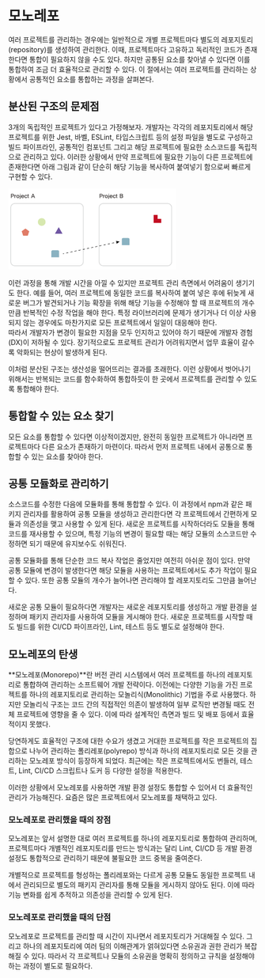 # 모노레포

여러 프로젝트를 관리하는 경우에는 일반적으로 개별 프로젝트마다 별도의 레포지토리(repository)를 생성하여 관리한다. 이때, 프로젝트마다 고유하고 독리적인 코드가 존재한다면 통합이 필요하지 않을 수도 있다. 하지만 공통된 요소를 찾아낼 수 있다면 이를 통합하여 조금 더 효율적으로 관리할 수 있다. 이 절에서는 여러 프로젝트를 관리하는 상황에서 공통적인 요소를 통합하는 과정을 살펴본다.

## 분산된 구조의 문제점

3개의 독립적인 프로젝트가 있다고 가정해보자. 개발자는 각각의 레포지토리에서 해당 프로젝트를 위한 Jest, 바벨, ESLint, 타입스크립트 등의 설정 파일을 별도로 구성하고 빌드 파이프라인, 공통적인 컴포넌트 그리고 해당 프로젝트에 필요한 소스코드를 독립적으로 관리하고 있다. 이러한 상황에서 만약 프로젝트에 필요한 기능이 다른 프로젝트에 존재한다면 아래 그림과 같이 단순히 해당 기능을 복사하여 붙여넣기 함으로써 빠르게 구현할 수 있다.

![기능 복붙하기](image-1.png)

이런 과정을 통해 개발 시간을 아낄 수 있지만 프로젝트 관리 측면에서 어려움이 생기기도 한다. 예를 들어, 여러 프로젝트에 동일한 코드를 복사하여 붙여 넣은 후에 뒤늦게 새로운 버그가 발견되거나 기능 확장을 위해 해당 기능을 수정해야 할 때 프로젝트의 개수만큼 반복적인 수정 작업을 해야 한다. 특정 라이브러리에 문제가 생기거나 더 이상 사용되지 않는 경우에도 마찬가지로 모든 프로젝트에서 일일이 대응해야 한다.<br />
따라서 개발자가 변경이 필요한 지점을 모두 인지하고 있어야 하기 때문에 개발자 경험(DX)이 저하될 수 있다. 장기적으로도 프로젝트 관리가 어려워지면서 업무 효율이 갈수록 악화되는 현상이 발생하게 된다.

이처럼 분산된 구조는 생산성을 떨어뜨리는 결과를 초래한다. 이런 상황에서 벗어나기 위해서는 반복되는 코드를 함수화하여 통합하듯이 한 곳에서 프로젝트를 관리할 수 있도록 통합해야 한다.

## 통합할 수 있는 요소 찾기

모든 요소를 통합할 수 있다면 이상적이겠지만, 완전히 동일한 프로젝트가 아니라면 프로젝트마다 다른 요소가 존재하기 마련이다. 따라서 먼저 프로젝트 내에서 공통으로 통합할 수 있는 요소를 찾아야 한다.

## 공통 모듈화로 관리하기

소스코드를 수정한 다음에 모듈화를 통해 통합할 수 있다. 이 과정에서 npm과 같은 패키지 관리자를 활용하여 공통 모듈을 생성하고 관리한다면 각 프로젝트에서 간편하게 모듈과 의존성을 맺고 사용할 수 있게 된다. 새로운 프로젝트를 시작하더라도 모듈을 통해 코드를 재사용할 수 있으며, 특정 기능의 변경이 필요할 때는 해당 모듈의 소스코드만 수정하면 되기 때문에 유지보수도 쉬워진다.

공통 모듈화를 통해 단순한 코드 복사 작업은 줄었지만 여전히 아쉬운 점이 있다. 만약 공통 모듈에 변경이 발생한다면 해당 모듈을 사용하는 프로젝트에서도 추가 작업이 필요할 수 있다. 또한 공통 모듈의 개수가 늘어나면 관리해야 할 레포지토리도 그만큼 늘어난다.

새로운 공통 모듈이 필요하다면 개발자는 새로운 레포지토리를 생성하고 개발 환경을 설정하며 패키지 관리자를 사용하여 모듈을 게시해야 한다. 새로운 프로젝트를 시작할 때도 빌드를 위한 CI/CD 파이프라인, Lint, 테스트 등도 별도로 설정해야 한다.

## 모노레포의 탄생

**모노레포(Monorepo)**란 버전 관리 시스템에서 여러 프로젝트를 하나의 레포지토리로 통합하여 관리하는 소프트웨어 개발 전략이다. 이전에는 다양한 기능을 가진 프로젝트를 하나의 레포지토리로 관리하는 모놀리식(Monolithic) 기법을 주로 사용했다. 하지만 모놀리식 구조는 코드 간의 직접적인 의존이 발생하여 일부 로직만 변경될 때도 전체 프로젝트에 영향을 줄 수 있다. 이에 따라 설계적인 측면과 빌드 및 배포 등에서 효율적이지 못했다.

당연하게도 효율적인 구조에 대한 수요가 생겼고 거대한 프로젝트를 작은 프로젝트의 집합으로 나누어 관리하는 폴리레포(polyrepo) 방식과 하나의 레포지토리로 모든 것을 관리하는 모노레포 방식이 등장하게 되었다. 최근에는 작은 프로젝트에서도 번들러, 테스트, Lint, CI/CD 스크립트나 도커 등 다양한 설정을 적용한다.

이러한 상황에서 모노레포를 사용하면 개발 환경 설정도 통합할 수 있어서 더 효율적인 관리가 가능해진다. 요즘은 많은 프로젝트에서 모노레포를 채택하고 있다.

### 모노레포로 관리했을 때의 장점

모노레포는 앞서 설명한 대로 여러 프로젝트를 하나의 레포지토리로 통합하여 관리하며, 프로젝트마다 개별적인 레포지토리를 만드는 방식과는 달리 Lint, CI/CD 등 개발 환경 설정도 통합적으로 관리하기 때문에 불필요한 코드 중복을 줄여준다.

개별적으로 프로젝트를 형성하는 폴리레포와는 다르게 공통 모듈도 동일한 프로젝트 내에서 관리되므로 별도의 패키지 관리자를 통해 모듈을 게시하지 않아도 된다. 이에 따라 기능 변화를 쉽게 추적하고 의존성을 관리할 수 있게 된다.

### 모노레포로 관리했을 때의 단점

모노레포로 프로젝트를 관리할 때 시간이 지나면서 레포지토리가 거대해질 수 있다. 그리고 하나의 레포지토리에 여러 팀의 이해관계가 얽혀있다면 소유권과 권한 관리가 복잡해질 수 있다. 따라서 각 프로젝트나 모듈의 소유권을 명확히 정의하고 규칙을 설정해야 하는 과정이 별도로 필요하다.
